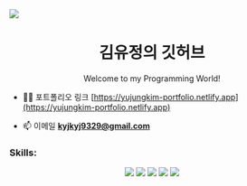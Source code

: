 <img src="https://capsule-render.vercel.app/api?type=waving&color=C2E5D3&width=300&height=150&section=header&text=Yujung%20Kim%20GitHub&fontColor=fff&fontSize=30&fontAlign=70" />

<h1 align="center">김유정의 깃허브</h1>
<p align="center">Welcome to my Programming World!</h1>

- 👨‍💻 포트폴리오 링크 [https://yujungkim-portfolio.netlify.app](https://yujungkim-portfolio.netlify.app)

- 📫 이메일 **kyjkyj9329@gmail.com**

<h3 align="left">Skills:</h3>
<div align="center">
  <img src="https://img.shields.io/badge/HTML5-E34F26?style=flat-square&logo=html5&logoColor=white"/> <img src="https://img.shields.io/badge/CSS3-1572B6?style=flat-square&logo=css3&logoColor=white"/> <img src="https://img.shields.io/badge/JavaScript-F7DF1E?style=flat-square&logo=javascript&logoColor=black"/> <img src="https://img.shields.io/badge/React-61DAFB?style=flat-square&logo=React&logoColor=black"/> <img src="https://img.shields.io/badge/Typescript-3178C6?style=flat-square&logo=Typescript&logoColor=white"/>
</div>
